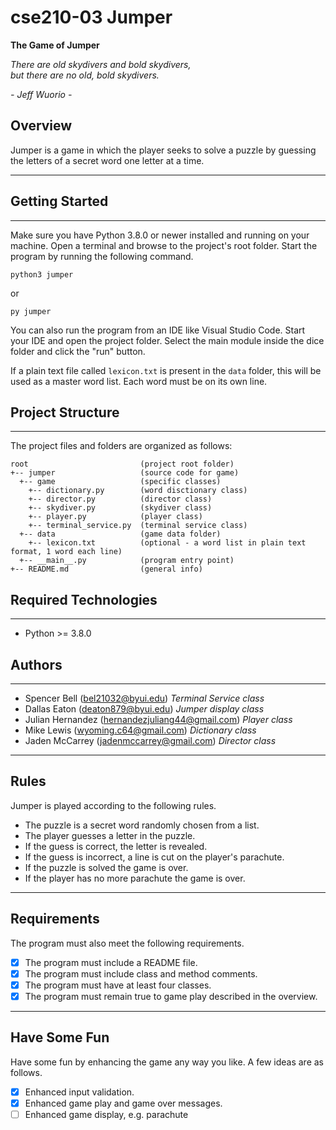# cse210-03 Jumper

__The Game of Jumper__

_There are old skydivers and bold skydivers,_  
_but there are no old, bold skydivers._  
  
_- Jeff Wuorio -_ 

## Overview

Jumper is a game in which the player seeks to solve a puzzle by guessing the letters of a secret word one letter at a time.

---
## Getting Started
---
Make sure you have Python 3.8.0 or newer installed and running on your machine. Open a terminal and browse to the project's root folder. Start the program by running the following command.
```
python3 jumper 
```
or 
```
py jumper
```
You can also run the program from an IDE like Visual Studio Code. Start your IDE and open the project folder. Select the main module inside the dice folder and click the "run" button.

If a plain text file called `lexicon.txt` is present in the `data` folder, this will be used as a master word list. Each word must be on its own line. 

## Project Structure
---
The project files and folders are organized as follows:
```
root                         (project root folder)
+-- jumper                   (source code for game)
  +-- game                   (specific classes)
    +-- dictionary.py        (word disctionary class)
    +-- director.py          (director class)
    +-- skydiver.py          (skydiver class)
    +-- player.py            (player class)
    +-- terminal_service.py  (terminal service class)
  +-- data                   (game data folder)
    +-- lexicon.txt          (optional - a word list in plain text format, 1 word each line)
  +-- __main__.py            (program entry point)
+-- README.md                (general info)
```

## Required Technologies
---
* Python >= 3.8.0

## Authors
---
* Spencer Bell (bel21032@byui.edu) _Terminal Service class_ 
* Dallas Eaton (deaton879@byui.edu) _Jumper display class_
* Julian Hernandez (hernandezjuliang44@gmail.com) _Player class_
* Mike Lewis (wyoming.c64@gmail.com) _Dictionary class_
* Jaden McCarrey (jadenmccarrey@gmail.com) _Director class_

---
## Rules

Jumper is played according to the following rules.

- The puzzle is a secret word randomly chosen from a list.
- The player guesses a letter in the puzzle.
- If the guess is correct, the letter is revealed.
- If the guess is incorrect, a line is cut on the player's parachute.
- If the puzzle is solved the game is over.
- If the player has no more parachute the game is over.

---
## Requirements

The program must also meet the following requirements.

- [x] The program must include a README file.
- [x] The program must include class and method comments.
- [x] The program must have at least four classes.
- [x] The program must remain true to game play described in the overview.

---
## Have Some Fun

Have some fun by enhancing the game any way you like. A few ideas are as follows.

- [x] Enhanced input validation.
- [x] Enhanced game play and game over messages.
- [ ] Enhanced game display, e.g. parachute
